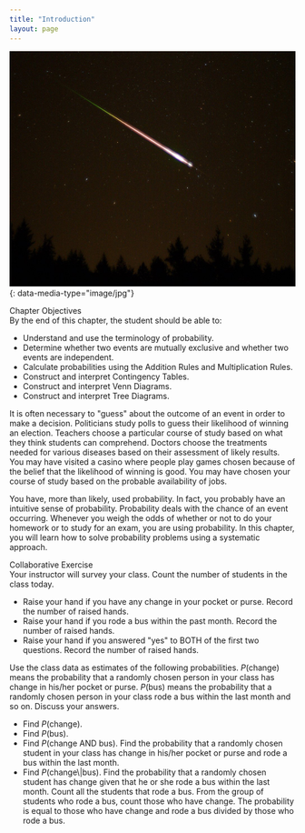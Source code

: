 ```yaml
---
title: "Introduction"
layout: page
---
```



<?cnx.eoc class="summary" title="Chapter Review"?>

<?cnx.eoc class="formula-review" title="Formula Review"?>

<?cnx.eoc class="practice" title="Practice"?>

<?cnx.eoc class="bring-together-practice" title="Bringing It Together : Practice"?>

<?cnx.eoc class="free-response" title="Homework"?>

<?cnx.eoc class="bring-together-homework" title="Bringing It Together : Homework"?>

<?cnx.eoc class="references" title="References"?>

 ![This is a photo taken of the night sky. A meteor and its tail are shown entering the earth\'s atmosphere.](../resources/CNX_Stats_C03_CO.jpg "Meteor showers are rare, but the probability of them occurring can be calculated. (credit: Navicore/flickr)"){: data-media-type="image/jpg"}

<div data-type="note" class="chapter-objectives" data-label="" markdown="1">
<div data-type="title">
Chapter Objectives
</div>
By the end of this chapter, the student should be able to:

* Understand and use the terminology of probability.
* Determine whether two events are mutually exclusive and whether two events are independent.
* Calculate probabilities using the Addition Rules and Multiplication Rules.
* Construct and interpret Contingency Tables.
* Construct and interpret Venn Diagrams.
* Construct and interpret Tree Diagrams.

</div>

It is often necessary to \"guess\" about the outcome of an event in order to make a decision. Politicians study polls to guess their likelihood of winning an election. Teachers choose a particular course of study based on what they think students can comprehend. Doctors choose the treatments needed for various diseases based on their assessment of likely results. You may have visited a casino where people play games chosen because of the belief that the likelihood of winning is good. You may have chosen your course of study based on the probable availability of jobs.

You have, more than likely, used probability. In fact, you probably have an intuitive sense of probability. Probability deals with the chance of an event occurring. Whenever you weigh the odds of whether or not to do your homework or to study for an exam, you are using probability. In this chapter, you will learn how to solve probability problems using a systematic approach.

<div data-type="note" class="statistics collab" data-label="" markdown="1">
<div data-type="title">
Collaborative Exercise
</div>
Your instructor will survey your class. Count the number of students in the class today.

* Raise your hand if you have any change in your pocket or purse. Record the number of raised hands.
* Raise your hand if you rode a bus within the past month. Record the number of raised hands.
* Raise your hand if you answered \"yes\" to BOTH of the first two questions. Record the number of raised hands.

Use the class data as estimates of the following probabilities. *P*(change) means the probability that a randomly chosen person in your class has change in his/her pocket or purse. *P*(bus) means the probability that a randomly chosen person in your class rode a bus within the last month and so on. Discuss your answers.

* Find *P*(change).
* Find *P*(bus).
* Find *P*(change AND bus). Find the probability that a randomly chosen student in your class has change in his/her pocket or purse and rode a bus within the last month.
* Find *P*(change\\\|bus). Find the probability that a randomly chosen student has change given that he or she rode a bus within the last month. Count all the students that rode a bus. From the group of students who rode a bus, count those who have change. The probability is equal to those who have change and rode a bus divided by those who rode a bus.

</div>

